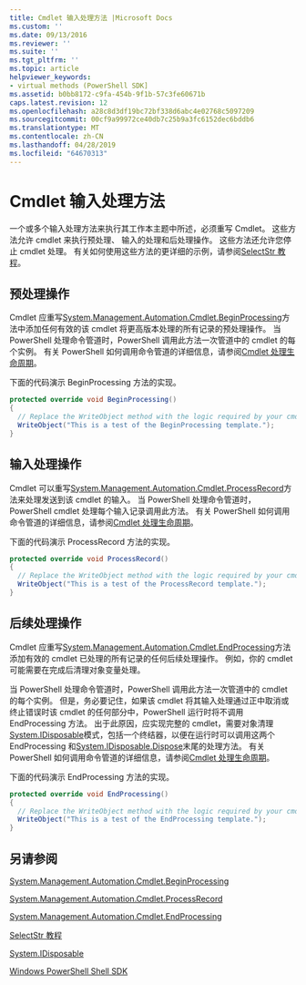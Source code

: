 ```yaml
---
title: Cmdlet 输入处理方法 |Microsoft Docs
ms.custom: ''
ms.date: 09/13/2016
ms.reviewer: ''
ms.suite: ''
ms.tgt_pltfrm: ''
ms.topic: article
helpviewer_keywords:
- virtual methods (PowerShell SDK]
ms.assetid: b0bb8172-c9fa-454b-9f1b-57c3fe60671b
caps.latest.revision: 12
ms.openlocfilehash: a28c8d3df19bc72bf338d6abc4e02768c5097209
ms.sourcegitcommit: 00cf9a99972ce40db7c25b9a3fc6152dec6bddb6
ms.translationtype: MT
ms.contentlocale: zh-CN
ms.lasthandoff: 04/28/2019
ms.locfileid: "64670313"
---
```

# <a name="cmdlet-input-processing-methods"></a>Cmdlet 输入处理方法

一个或多个输入处理方法来执行其工作本主题中所述，必须重写 Cmdlet。
这些方法允许 cmdlet 来执行预处理、 输入的处理和后处理操作。
这些方法还允许您停止 cmdlet 处理。
有关如何使用这些方法的更详细的示例，请参阅[SelectStr 教程](selectstr-tutorial.md)。

## <a name="pre-processing-operations"></a>预处理操作

Cmdlet 应重写[System.Management.Automation.Cmdlet.BeginProcessing](/dotnet/api/System.Management.Automation.Cmdlet.BeginProcessing)方法中添加任何有效的该 cmdlet 将更高版本处理的所有记录的预处理操作。
当 PowerShell 处理命令管道时，PowerShell 调用此方法一次管道中的 cmdlet 的每个实例。
有关 PowerShell 如何调用命令管道的详细信息，请参阅[Cmdlet 处理生命周期](/previous-versions/ms714429(v=vs.85))。

下面的代码演示 BeginProcessing 方法的实现。

```csharp
protected override void BeginProcessing()
{
  // Replace the WriteObject method with the logic required by your cmdlet.
  WriteObject("This is a test of the BeginProcessing template.");
}
```

## <a name="input-processing-operations"></a>输入处理操作

Cmdlet 可以重写[System.Management.Automation.Cmdlet.ProcessRecord](/dotnet/api/System.Management.Automation.Cmdlet.ProcessRecord)方法来处理发送到该 cmdlet 的输入。
当 PowerShell 处理命令管道时，PowerShell cmdlet 处理每个输入记录调用此方法。
有关 PowerShell 如何调用命令管道的详细信息，请参阅[Cmdlet 处理生命周期](/previous-versions/ms714429(v=vs.85))。

下面的代码演示 ProcessRecord 方法的实现。

```csharp
protected override void ProcessRecord()
{
  // Replace the WriteObject method with the logic required by your cmdlet.
  WriteObject("This is a test of the ProcessRecord template.");
}
```

## <a name="post-processing-operations"></a>后续处理操作

Cmdlet 应重写[System.Management.Automation.Cmdlet.EndProcessing](/dotnet/api/System.Management.Automation.Cmdlet.EndProcessing)方法添加有效的 cmdlet 已处理的所有记录的任何后续处理操作。
例如，你的 cmdlet 可能需要在完成后清理对象变量处理。

当 PowerShell 处理命令管道时，PowerShell 调用此方法一次管道中的 cmdlet 的每个实例。
但是，务必要记住，如果该 cmdlet 将其输入处理通过正中取消或终止错误时该 cmdlet 的任何部分中，PowerShell 运行时将不调用 EndProcessing 方法。
出于此原因，应实现完整的 cmdlet，需要对象清理[System.IDisposable](/dotnet/api/System.IDisposable)模式，包括一个终结器，以便在运行时可以调用这两个 EndProcessing 和[System.IDisposable.Dispose](/dotnet/api/System.IDisposable.Dispose)末尾的处理方法。
有关 PowerShell 如何调用命令管道的详细信息，请参阅[Cmdlet 处理生命周期](/previous-versions/ms714429(v=vs.85))。

下面的代码演示 EndProcessing 方法的实现。

```csharp
protected override void EndProcessing()
{
  // Replace the WriteObject method with the logic required by your cmdlet.
  WriteObject("This is a test of the EndProcessing template.");
}
```

## <a name="see-also"></a>另请参阅

[System.Management.Automation.Cmdlet.BeginProcessing](/dotnet/api/System.Management.Automation.Cmdlet.BeginProcessing)

[System.Management.Automation.Cmdlet.ProcessRecord](/dotnet/api/System.Management.Automation.Cmdlet.ProcessRecord)

[System.Management.Automation.Cmdlet.EndProcessing](/dotnet/api/System.Management.Automation.Cmdlet.EndProcessing)

[SelectStr 教程](selectstr-tutorial.md)

[System.IDisposable](/dotnet/api/System.IDisposable)

[Windows PowerShell Shell SDK](../windows-powershell-reference.md)
